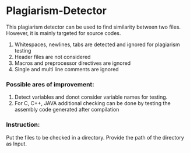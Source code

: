 # Plagiarism-Detector
This plagiarism detector can be used to find similarity between two files. However, it is mainly targeted for source codes.

1. Whitespaces, newlines, tabs are detected and ignored for plagiarism testing
2. Header files are not considered 
3. Macros and preprocessor directives are ignored
4. Single and multi line comments are ignored

### Possible ares of improvement:
1. Detect variables and donot consider variable names for testing.
2. For C, C++, JAVA additional checking can be done by testing the assembly code generated after compilation  

### Instruction:
Put the files to be checked in a directory. Provide the path of the directory as Input.